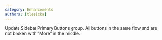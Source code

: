 ```yaml
---
category: Enhancements
authors: [tlesicka]
---
```


Update Sidebar Primary Buttons group.  All buttons in the same flow and are not broken with "More" in the middle.

